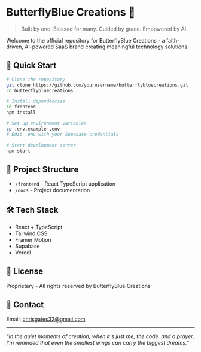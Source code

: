 # ButterflyBlue Creations 🦋

> Built by one. Blessed for many. Guided by grace. Empowered by AI.

Welcome to the official repository for ButterflyBlue Creations - a faith-driven, AI-powered SaaS brand creating meaningful technology solutions.

## 🚀 Quick Start

```bash
# Clone the repository
git clone https://github.com/yourusername/butterflybluecreations.git
cd butterflybluecreations

# Install dependencies
cd frontend
npm install

# Set up environment variables
cp .env.example .env
# Edit .env with your Supabase credentials

# Start development server
npm start
```

## 📁 Project Structure

- `/frontend` - React TypeScript application
- `/docs` - Project documentation

## 🛠️ Tech Stack

- React + TypeScript
- Tailwind CSS
- Framer Motion
- Supabase
- Vercel

## 📄 License

Proprietary - All rights reserved by ButterflyBlue Creations

## 📧 Contact

Email: chrisgates32@gmail.com

---

*"In the quiet moments of creation, when it's just me, the code, and a prayer, I'm reminded that even the smallest wings can carry the biggest dreams."*